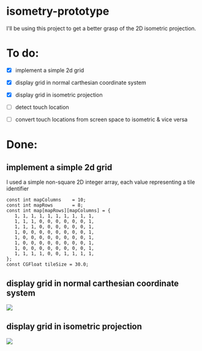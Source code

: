 isometry-prototype
===

I'll be using this project to get a better grasp of the 2D isometric projection.

To do:
===
- [x] implement a simple 2d grid
- [x] display grid in normal carthesian coordinate system
- [x] display grid in isometric projection
- [ ] detect touch location
- [ ] convert touch locations from screen space to isometric & vice versa


Done:
===

implement a simple 2d grid
---

I used a simple non-square 2D integer array, each value representing a tile identifier

    const int mapColumns    = 10;
    const int mapRows       = 8;
    const int map[mapRows][mapColumns] = {
       1, 1, 1, 1, 1, 1, 1, 1, 1, 1,
       1, 1, 1, 0, 0, 0, 0, 0, 0, 1,
       1, 1, 1, 0, 0, 0, 0, 0, 0, 1,
       1, 0, 0, 0, 0, 0, 0, 0, 0, 1,
       1, 0, 0, 0, 0, 0, 0, 0, 0, 1,
       1, 0, 0, 0, 0, 0, 0, 0, 0, 1,
       1, 0, 0, 0, 0, 0, 0, 0, 0, 1,
       1, 1, 1, 1, 0, 0, 1, 1, 1, 1,
    };
    const CGFloat tileSize = 30.0;
    
display grid in normal carthesian coordinate system
---
![](http://i.imgur.com/qjFMv4r.png)

display grid in isometric projection
---
![](http://i.imgur.com/NLVmB3T.png)
